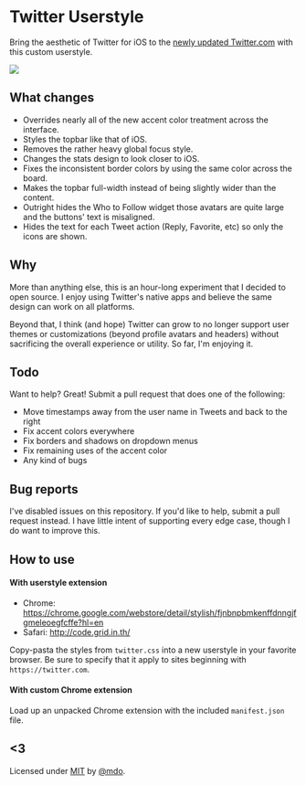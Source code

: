 # Twitter Userstyle

Bring the aesthetic of Twitter for iOS to the [newly updated Twitter.com](https://twitter.com/twitter/status/422840296175443968) with this custom userstyle.

![](https://f.cloud.github.com/assets/98681/1918234/2aa7c386-7db8-11e3-8dbf-4e23375fc217.png)


## What changes

* Overrides nearly all of the new accent color treatment across the interface.
* Styles the topbar like that of iOS.
* Removes the rather heavy global focus style.
* Changes the stats design to look closer to iOS.
* Fixes the inconsistent border colors by using the same color across the board.
* Makes the topbar full-width instead of being slightly wider than the content.
* Outright hides the Who to Follow widget those avatars are quite large and the buttons' text is misaligned.
* Hides the text for each Tweet action (Reply, Favorite, etc) so only the icons are shown.


## Why

More than anything else, this is an hour-long experiment that I decided to open source. I enjoy using Twitter's native apps and believe the same design can work on all platforms.

Beyond that, I think (and hope) Twitter can grow to no longer support user themes or customizations (beyond profile avatars and headers) without sacrificing the overall experience or utility. So far, I'm enjoying it.


## Todo

Want to help? Great! Submit a pull request that does one of the following:

* Move timestamps away from the user name in Tweets and back to the right
* Fix accent colors everywhere
* Fix borders and shadows on dropdown menus
* Fix remaining uses of the accent color
* Any kind of bugs


## Bug reports

I've disabled issues on this repository. If you'd like to help, submit a pull request instead. I have little intent of supporting every edge case, though I do want to improve this.


## How to use

#### With userstyle extension

* Chrome: https://chrome.google.com/webstore/detail/stylish/fjnbnpbmkenffdnngjfgmeleoegfcffe?hl=en
* Safari: http://code.grid.in.th/

Copy-pasta the styles from `twitter.css` into a new userstyle in your favorite browser. Be sure to specify that it apply to sites beginning with `https://twitter.com`.

#### With custom Chrome extension

Load up an unpacked Chrome extension with the included `manifest.json` file.


## <3

Licensed under [MIT](LICENSE) by [@mdo](https://twitter.com/mdo).
